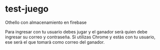 # test-juego
Othello con almacenamiento en firebase

Para ingresar con tu usuario debes jugar y el ganador serà quien debe ingresar su correo y contraseña.
Si utilizas Chrome y estàs con tu usuario, ese serà el que tomarà como correo del ganador.
